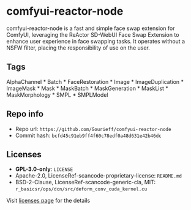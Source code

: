 # comfyui-reactor-node
comfyui-reactor-node is a fast and simple face swap extension for ComfyUI, leveraging the ReActor SD-WebUI Face Swap Extension to enhance user experience in face swapping tasks. It operates without a NSFW filter, placing the responsibility of use on the user.

## Tags
AlphaChannel * Batch * FaceRestoration * Image * ImageDuplication * ImageMask * Mask * MaskBatch * MaskGeneration * MaskList * MaskMorphology * SMPL * SMPLModel

## Repo info
- Repo url: `https://github.com/Gourieff/comfyui-reactor-node`
- Commit hash: `bcfd45c91eb9ff4f60c78edf0a48d631e42b46dc`

## Licenses
- **GPL-3.0-only**: `LICENSE`
- Apache-2.0, LicenseRef-scancode-proprietary-license: `README.md`
- BSD-2-Clause, LicenseRef-scancode-generic-cla, MIT: `r_basicsr/ops/dcn/src/deform_conv_cuda_kernel.cu`

Visit [licenses page](licenses.md) for the details
